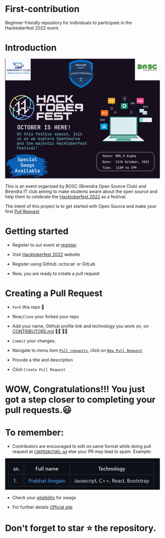
# First-contribution

Beginner friendly repository for individuals to participate in the Hacktoberfest 2022 event.

  

# Introduction

  

<p  align="center">

  

<img  src="./assets/BMChacktoberfest2022.jpg">

  

</p>

This is an event organized by BOSC (Birendra Open Source Club) and Birendra IT club aiming to make students aware about the open source and help them to celebrate the [Hacktoberfest 2022](https://hacktoberfest.com) as a festival.

  

The intent of this project is to get started with Open Source and make your first [Pull Request](https://docs.github.com/en/free-pro-team@latest/github/collaborating-with-issues-and-pull-requests/about-pull-requests)

  

# Getting started

  

- Register to our event at [register](https://forms.gle/5fc2MvoMdf2rH8K87).

  

- Visit [Hacktoberfest 2022](https://hacktoberfest.com) website

  

- Register using GitHub :octocat: or GitLab

  

- Now, you are ready to create a pull request

  

# Creating a Pull Request

  
  

-  `Fork` this repo :fork_and_knife:
  
- Now,`Clone` your forked your repo

- Add your name, GitHub profile link and technology you work on, on [CONTRIBUTORS.md](./CONTRIBUTORS.md) :raising_hand_woman: :raising_hand_man:

- `Commit` your changes.

- Navigate to menu item [`Pull requests`](https://github.com/Hacktoberfest-Nepal/Your-First-PR/pulls), click on [`New Pull Request`](https://github.com/BMC-BOSC/First-contribution/compare)

  

- Provide a title and description

  

- Click `Create Pull Request`



# WOW, Congratulations!!! You just got a step closer to completing your pull requests.:smiley:

  

# To remember:

  

- Contributors are encouraged to edit on same format while doing pull request at [`CONTRIBUTORS.md`](./CONTRIBUTORS.md) else your PR may lead to spam.
Example:
<img  src="./assets/example.png">

  

- Check your [eligibility](https://hacktoberfest.com/participation/#contributors) for swags

- For further details [Official site](https://hacktoberfest.com/participation/)

# Don't forget to star :star: the repository.
